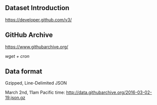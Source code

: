 ## Dataset Introduction

https://developer.github.com/v3/


## GitHub Archive

https://www.githubarchive.org/

*wget + cron*


## Data format

Gzipped, Line-Delimited JSON

March 2nd, 11am Pacific time:
http://data.githubarchive.org/2016-03-02-19.json.gz
